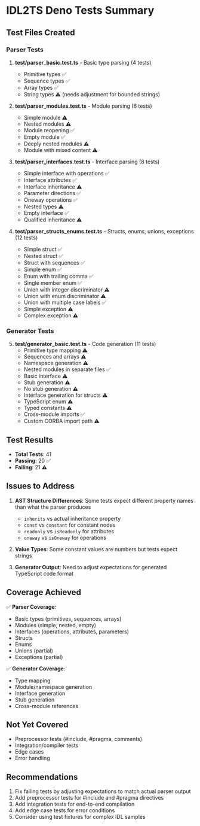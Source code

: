 # IDL2TS Deno Tests Summary

## Test Files Created

### Parser Tests
1. **test/parser_basic.test.ts** - Basic type parsing (4 tests)
   - Primitive types ✅
   - Sequence types ✅
   - Array types ✅
   - String types ⚠️ (needs adjustment for bounded strings)

2. **test/parser_modules.test.ts** - Module parsing (6 tests)
   - Simple module ⚠️
   - Nested modules ⚠️
   - Module reopening ✅
   - Empty module ✅
   - Deeply nested modules ⚠️
   - Module with mixed content ⚠️

3. **test/parser_interfaces.test.ts** - Interface parsing (8 tests)
   - Simple interface with operations ✅
   - Interface attributes ✅
   - Interface inheritance ⚠️
   - Parameter directions ✅
   - Oneway operations ✅
   - Nested types ⚠️
   - Empty interface ✅
   - Qualified inheritance ⚠️

4. **test/parser_structs_enums.test.ts** - Structs, enums, unions, exceptions (12 tests)
   - Simple struct ✅
   - Nested struct ✅
   - Struct with sequences ✅
   - Simple enum ✅
   - Enum with trailing comma ✅
   - Single member enum ✅
   - Union with integer discriminator ⚠️
   - Union with enum discriminator ⚠️
   - Union with multiple case labels ✅
   - Simple exception ⚠️
   - Complex exception ⚠️

### Generator Tests
5. **test/generator_basic.test.ts** - Code generation (11 tests)
   - Primitive type mapping ⚠️
   - Sequences and arrays ⚠️
   - Namespace generation ⚠️
   - Nested modules in separate files ✅
   - Basic interface ⚠️
   - Stub generation ⚠️
   - No stub generation ⚠️
   - Interface generation for structs ⚠️
   - TypeScript enum ⚠️
   - Typed constants ⚠️
   - Cross-module imports ✅
   - Custom CORBA import path ⚠️

## Test Results
- **Total Tests**: 41
- **Passing**: 20 ✅
- **Failing**: 21 ⚠️

## Issues to Address
1. **AST Structure Differences**: Some tests expect different property names than what the parser produces
   - `inherits` vs actual inheritance property
   - `const` vs `constant` for constant nodes
   - `readonly` vs `isReadonly` for attributes
   - `oneway` vs `isOneway` for operations

2. **Value Types**: Some constant values are numbers but tests expect strings

3. **Generator Output**: Need to adjust expectations for generated TypeScript code format

## Coverage Achieved
✅ **Parser Coverage**:
- Basic types (primitives, sequences, arrays)
- Modules (simple, nested, empty)
- Interfaces (operations, attributes, parameters)
- Structs
- Enums
- Unions (partial)
- Exceptions (partial)

✅ **Generator Coverage**:
- Type mapping
- Module/namespace generation
- Interface generation
- Stub generation
- Cross-module references

## Not Yet Covered
- Preprocessor tests (#include, #pragma, comments)
- Integration/compiler tests
- Edge cases
- Error handling

## Recommendations
1. Fix failing tests by adjusting expectations to match actual parser output
2. Add preprocessor tests for #include and #pragma directives
3. Add integration tests for end-to-end compilation
4. Add edge case tests for error conditions
5. Consider using test fixtures for complex IDL samples